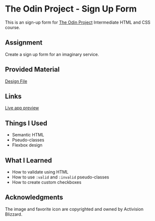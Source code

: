# The Odin Project - Sign Up Form

This is an sign-up form for [The Odin Project](https://www.theodinproject.com) Intermediate HTML and CSS course.

## Assignment

Create a sign up form for an imaginary service.

## Provided Material

[Design File](https://cdn.statically.io/gh/TheOdinProject/curriculum/5f37d43908ef92499e95a9b90fc3cc291a95014c/html_css/project-sign-up-form/sign-up-form.png)

## Links

[Live app preview](https://hammerztein.github.io/odin-signup-form/)

## Things I Used

- Semantic HTML
- Pseudo-classes
- Flexbox design

## What I Learned

- How to validate using HTML
- How to use `:valid` and `:invalid` pseudo-classes
- How to create custom checkboxes

## Acknowledgments

The image and favorite icon are copyrighted and owned by Activision Blizzard.
